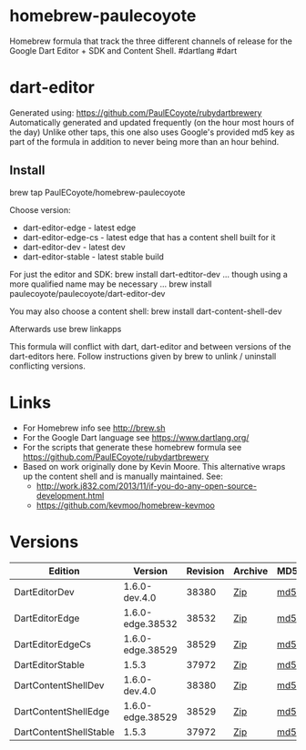 homebrew-paulecoyote
====================

Homebrew formula that track the three different channels of release for the Google Dart Editor + SDK and Content Shell.  #dartlang #dart

dart-editor
===========

Generated using: https://github.com/PaulECoyote/rubydartbrewery
Automatically generated and updated frequently (on the hour most hours of the day)
Unlike other taps, this one also uses Google's provided md5 key as part of the formula in addition to never being more than an hour behind.

Install
-------
brew tap PaulECoyote/homebrew-paulecoyote

Choose version:
* dart-editor-edge - latest edge
* dart-editor-edge-cs - latest edge that has a content shell built for it
* dart-editor-dev - latest dev
* dart-editor-stable - latest stable build

For just the editor and SDK:
brew install dart-edtitor-dev
... though using a more qualified name may be necessary ...
brew install paulecoyote/paulecoyote/dart-editor-dev

You may also choose a content shell:
brew install dart-content-shell-dev

Afterwards use 
brew linkapps

This formula will conflict with dart, dart-editor and between versions of the dart-editors here.  Follow instructions given by brew to unlink / uninstall conflicting versions.

Links
=====
* For Homebrew info see http://brew.sh
* For the Google Dart language see https://www.dartlang.org/
* For the scripts that generate these homebrew formula see https://github.com/PaulECoyote/rubydartbrewery
* Based on work originally done by Kevin Moore. This alternative wraps up the content shell and is manually maintained.  See: 
    * http://work.j832.com/2013/11/if-you-do-any-open-source-development.html
    * https://github.com/kevmoo/homebrew-kevmoo

Versions
========
| Edition | Version | Revision | Archive | MD5 | Notes |
| ------- | ------- | -------- | ------- | --- | ----- |
| DartEditorDev | 1.6.0-dev.4.0 | 38380 | [Zip](http://storage.googleapis.com/dart-archive/channels/dev/release/38380/editor/darteditor-macos-x64.zip) | [md5](http://storage.googleapis.com/dart-archive/channels/dev/release/38380/editor/darteditor-macos-x64.zip.md5sum) | [Changes](http://storage.googleapis.com/dart-archive/channels/dev/release/latest/changelog.html) |
| DartEditorEdge | 1.6.0-edge.38532 | 38532 | [Zip](http://storage.googleapis.com/dart-archive/channels/be/raw/38532/editor/darteditor-macos-x64.zip) | [md5](http://storage.googleapis.com/dart-archive/channels/be/raw/38532/editor/darteditor-macos-x64.zip.md5sum) | - |
| DartEditorEdgeCs | 1.6.0-edge.38529 | 38529 | [Zip](http://storage.googleapis.com/dart-archive/channels/be/raw/38529/editor/darteditor-macos-x64.zip) | [md5](http://storage.googleapis.com/dart-archive/channels/be/raw/38529/editor/darteditor-macos-x64.zip.md5sum) | - |
| DartEditorStable | 1.5.3 | 37972 | [Zip](http://storage.googleapis.com/dart-archive/channels/stable/release/37972/editor/darteditor-macos-x64.zip) | [md5](http://storage.googleapis.com/dart-archive/channels/stable/release/37972/editor/darteditor-macos-x64.zip.md5sum) | [Changes](http://storage.googleapis.com/dart-archive/channels/stable/release/latest/changelog.html) |
| DartContentShellDev | 1.6.0-dev.4.0 | 38380 | [Zip](http://storage.googleapis.com/dart-archive/channels/dev/release/38380/dartium/content_shell-macos-ia32-release.zip) | [md5](http://storage.googleapis.com/dart-archive/channels/dev/release/38380/dartium/content_shell-macos-ia32-release.zip.md5sum) | - |
| DartContentShellEdge | 1.6.0-edge.38529 | 38529 | [Zip](http://storage.googleapis.com/dart-archive/channels/be/raw/38529/dartium/content_shell-macos-ia32-release.zip) | [md5](http://storage.googleapis.com/dart-archive/channels/be/raw/38529/dartium/content_shell-macos-ia32-release.zip.md5sum) | - |
| DartContentShellStable | 1.5.3 | 37972 | [Zip](http://storage.googleapis.com/dart-archive/channels/stable/release/37972/dartium/content_shell-macos-ia32-release.zip) | [md5](http://storage.googleapis.com/dart-archive/channels/stable/release/37972/dartium/content_shell-macos-ia32-release.zip.md5sum) | - |
